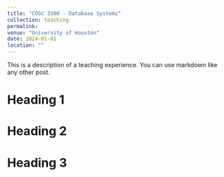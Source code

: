 ```yaml
---
title: "COSC 3380 - Database Systems"
collection: teaching
permalink: 
venue: "University of Houston"
date: 2024-01-01
location: ""
---
```


This is a description of a teaching experience. You can use markdown like any other post.

Heading 1
======

Heading 2
======

Heading 3
======
